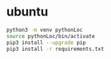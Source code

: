 # ubuntu

```bash
python3 -m venv pythonLoc
source pythonLoc/bin/activate
pip3 install --upgrade pip
pip3 install -r requirements.txt
```
